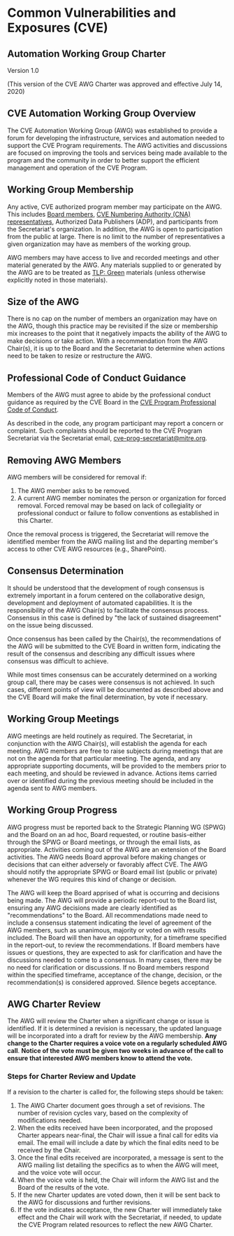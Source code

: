 # **Common Vulnerabilities and Exposures (CVE)**

## **Automation Working Group Charter**

Version 1.0

(This version of the CVE AWG Charter was approved and effective July 14, 2020)


## CVE Automation Working Group Overview

The CVE Automation Working Group (AWG) was established to provide a forum for developing the infrastructure, services and automation needed to support the CVE Program requirements. The AWG activities and discussions are focused on improving the tools and services being made available to the program and the community in order to better support the efficient management and operation of the CVE Program.


## Working Group Membership

Any active, CVE authorized program member may participate on the AWG. This includes [Board members](https://cve.mitre.org/community/board/index.html), [CVE Numbering Authority (CNA) representatives](https://cve.mitre.org/cve/cna.html), Authorized Data Publishers (ADP), and participants from the Secretariat&#39;s organization. In addition, the AWG is open to participation from the public at large. There is no limit to the number of representatives a given organization may have as members of the working group.

AWG members may have access to live and recorded meetings and other material generated by the AWG. Any materials supplied to or generated by the AWG are to be treated as [TLP: Green](https://www.us-cert.gov/tlp) materials (unless otherwise explicitly noted in those materials).


## Size of the AWG

There is no cap on the number of members an organization may have on the AWG, though this practice may be revisited if the size or membership mix increases to the point that it negatively impacts the ability of the AWG to make decisions or take action. With a recommendation from the AWG Chair(s), it is up to the Board and the Secretariat to determine when actions need to be taken to resize or restructure the AWG.


## Professional Code of Conduct Guidance

Members of the AWG must agree to abide by the professional conduct guidance as required by the CVE Board in the [CVE Program Professional Code of Conduct](https://www.cve.mitre.org/about/professional_code_of_conduct.html).

As described in the code, any program participant may report a concern or complaint.  Such complaints should be reported to the CVE Program Secretariat via the Secretariat email, cve-prog-secretariat@mitre.org.


## Removing AWG Members

AWG members will be considered for removal if:

1. The AWG member asks to be removed.
2. A current AWG member nominates the person or organization for forced removal. Forced removal may be based on lack of collegiality or professional conduct or failure to follow conventions as established in this Charter.

Once the removal process is triggered, the Secretariat will remove the identified member from the AWG mailing list and the departing member&#39;s access to other CVE AWG resources (e.g., SharePoint).


## Consensus Determination

It should be understood that the development of rough consensus is extremely important in a forum centered on the collaborative design, development and deployment of automated capabilities. It is the responsibility of the AWG Chair(s) to facilitate the consensus process. Consensus in this case is defined by "the lack of sustained disagreement" on the issue being discussed.

Once consensus has been called by the Chair(s), the recommendations of the AWG will be submitted to the CVE Board in written form, indicating the result of the consensus and describing any difficult issues where consensus was difficult to achieve.

While most times consensus can be accurately determined on a working group call, there may be cases were consensus is not achieved. In such cases, different points of view will be documented as described above and the CVE Board will make the final determination, by vote if necessary.


## Working Group Meetings

AWG meetings are held routinely as required. The Secretariat, in conjunction with the AWG Chair(s), will establish the agenda for each meeting. AWG members are free to raise subjects during meetings that are not on the agenda for that particular meeting. The agenda, and any appropriate supporting documents, will be provided to the members prior to each meeting, and should be reviewed in advance. Actions items carried over or identified during the previous meeting should be included in the agenda sent to AWG members.


## Working Group Progress

AWG progress must be reported back to the Strategic Planning WG (SPWG) and the Board on an ad hoc, Board requested, or routine basis-either through the SPWG or Board meetings, or through the email lists, as appropriate. Activities coming out of the AWG are an extension of the Board activities. The AWG needs Board approval before making changes or decisions that can either adversely or favorably affect CVE. The AWG should notify the appropriate SPWG or Board email list (public or private) whenever the WG requires this kind of change or decision.

The AWG will keep the Board apprised of what is occurring and decisions being made. The AWG will provide a periodic report-out to the Board list, ensuring any AWG decisions made are clearly identified as "recommendations" to the Board. All recommendations made need to include a consensus statement indicating the level of agreement of the AWG members, such as unanimous, majority or voted on with results included. The Board will then have an opportunity, for a timeframe specified in the report-out, to review the recommendations. If Board members have issues or questions, they are expected to ask for clarification and have the discussions needed to come to a consensus.  In many cases, there may be no need for clarification or discussions. If no Board members respond within the specified timeframe, acceptance of the change, decision, or the recommendation(s) is considered approved.  Silence begets acceptance.


## AWG Charter Review

The AWG will review the Charter when a significant change or issue is identified. If it is determined a revision is necessary, the updated language will be incorporated into a draft for review by the AWG membership. **Any change to the Charter requires a voice vote on a regularly scheduled AWG call**. **Notice of the vote must be given two weeks in advance of the call to ensure that interested AWG members know to attend the vote.**


### Steps for Charter Review and Update

If a revision to the charter is called for, the following steps should be taken:

1. The AWG Charter document goes through a set of revisions. The number of revision cycles vary, based on the complexity of modifications needed.
2. When the edits received have been incorporated, and the proposed Charter appears near-final, the Chair will issue a final call for edits via email. The email will include a date by which the final edits need to be received by the Chair.
3. Once the final edits received are incorporated, a message is sent to the AWG mailing list detailing the specifics as to when the AWG will meet, and the voice vote will occur.
4. When the voice vote is held, the Chair will inform the AWG list and the Board of the results of the vote.
5. If the new Charter updates are voted down, then it will be sent back to the AWG for discussions and further revisions.
6. If the vote indicates acceptance, the new Charter will immediately take effect and the Chair will work with the Secretariat, if needed, to update the CVE Program related resources to reflect the new AWG Charter.
